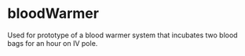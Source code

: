 # bloodWarmer
Used for prototype of a blood warmer system that incubates two blood bags for an hour on IV pole. 
